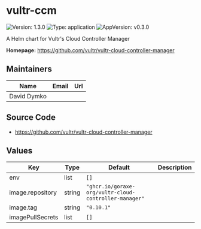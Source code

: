 # vultr-ccm

![Version: 1.3.0](https://img.shields.io/badge/Version-1.3.0-informational?style=flat-square) ![Type: application](https://img.shields.io/badge/Type-application-informational?style=flat-square) ![AppVersion: v0.3.0](https://img.shields.io/badge/AppVersion-v0.3.0-informational?style=flat-square)

A Helm chart for Vultr's Cloud Controller Manager

**Homepage:** <https://github.com/vultr/vultr-cloud-controller-manager>

## Maintainers

| Name | Email | Url |
| ---- | ------ | --- |
| David Dymko |  |  |

## Source Code

* <https://github.com/vultr/vultr-cloud-controller-manager>

## Values

| Key | Type | Default | Description |
|-----|------|---------|-------------|
| env | list | `[]` |  |
| image.repository | string | `"ghcr.io/goraxe-org/vultr-cloud-controller-manager"` |  |
| image.tag | string | `"0.10.1"` |  |
| imagePullSecrets | list | `[]` |  |

